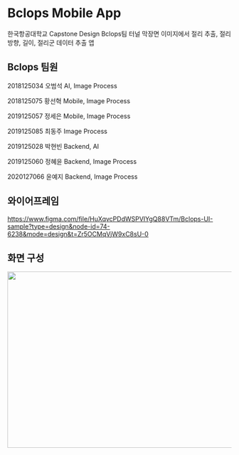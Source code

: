 # Bclops Mobile App

한국항공대학교 Capstone Design Bclops팀
터널 막장면 이미지에서 절리 추출, 절리 방향, 길이, 절리군 데이터 추출 앱

## Bclops 팀원

2018125034 오범석 AI, Image Process

2018125075 황선혁 Mobile, Image Process

2019125057 정세은 Mobile, Image Process

2019125085 최동주 Image Process

2019125028 박현빈 Backend, AI

2019125060 정혜윤 Backend, Image Process

2020127066 윤예지 Backend, Image Process
  



## 와이어프레임
https://www.figma.com/file/HuXqvcPDdWSPVIYgQ88VTm/Bclops-UI-sample?type=design&node-id=74-6238&mode=design&t=Zr5OCMqVjW9xC8sU-0


## 화면 구성
<img src="https://github.com/HwangSeonHyeok/CapstoneDesignBclops/assets/55142789/6b363718-ffbd-4b87-a162-13f4b659275b"  width="660" height="396"/>
